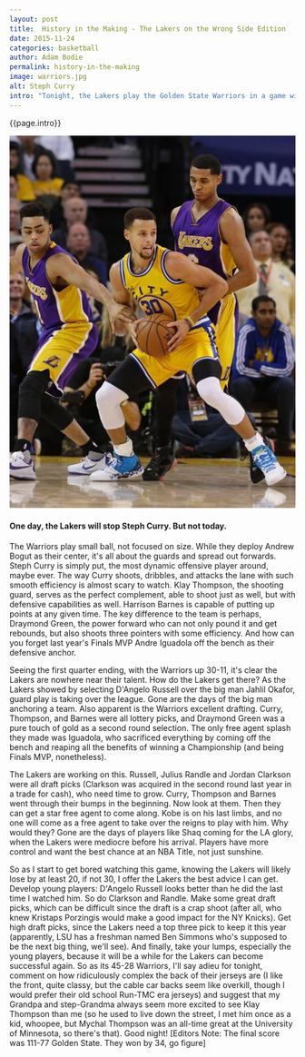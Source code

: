 ```yaml
---
layout: post
title:  History in the Making - The Lakers on the Wrong Side Edition
date: 2015-11-24 
categories: basketball
author: Adam Bodie
permalink: history-in-the-making
image: warriors.jpg
alt: Steph Curry
intro: "Tonight, the Lakers play the Golden State Warriors in a game with the potential of making history.  While the Lakers are used to setting records, tonight it's the Warriors, 15-0, looking for the most consecutive wins the start the season.  Let's be honest, the Lakers have no shot of winning in Golden State.  It's 20-7 as I type this sentence.  But watching the Warriors play, makes me wonder how things have changed drastically in the NBA."
---
```


<div class="article">
<p>{{page.intro}}</p>

<div class="blog-pic">
	<img src="img/warriors.jpg" data-toggle="tooltip" title="One day, the Lakers will stop Steph Curry.  But not today." class="image block img-responsive">
	<h4>One day, the Lakers will stop Steph Curry.  But not today.</h4>
</div>



<p>The Warriors play small ball, not focused on size.  While they deploy Andrew Bogut as their center, it's all about the guards and spread out forwards.  Steph Curry is simply put, the most dynamic offensive player around, maybe ever.  The way Curry shoots, dribbles, and attacks the lane with such smooth efficiency is almost scary to watch.  Klay Thompson, the shooting guard, serves as the perfect complement, able to shoot just as well, but with defensive capabilities as well.  Harrison Barnes is capable of putting up points at any given time.  The key difference to the team is perhaps, Draymond Green, the power forward who can not only pound it and get rebounds, but also shoots three pointers with some efficiency.  And how can you forget last year's Finals MVP Andre Iguadola off the bench as their defensive anchor.</p>

<p>Seeing the first quarter ending, with the Warriors up 30-11, it's clear the Lakers are nowhere near their talent.  How do the Lakers get there?  As the Lakers showed by selecting D'Angelo Russell over the big man Jahlil Okafor, guard play is taking over the league.  Gone are the days of the big man anchoring a team.  Also apparent is the Warriors excellent drafting.  Curry, Thompson, and Barnes were all lottery picks, and Draymond Green was a pure touch of gold as a second round selection.  The only free agent splash they made was Iguadola, who sacrificed everything by coming off the bench and reaping all the benefits of winning a Championship (and being Finals MVP, nonetheless).</p>

<p>The Lakers are working on this.  Russell, Julius Randle and Jordan Clarkson were all draft picks (Clarkson was acquired in the second round last year in a trade for cash), who need time to grow.  Curry, Thompson and Barnes went through their bumps in the beginning.  Now look at them.  Then they can get a star free agent to come along.  Kobe is on his last limbs, and no one will come as a free agent to take over the reigns to play with him.  Why would they?  Gone are the days of players like Shaq coming for the LA glory, when the Lakers were mediocre before his arrival.  Players have more control and want the best chance at an NBA Title, not just sunshine.</p>

<p>So as I start to get bored watching this game, knowing the Lakers will likely lose by at least 20, if not 30, I offer the Lakers the best advice I can get.  Develop young players: D'Angelo Russell looks better than he did the last time I watched him.  So do Clarkson and Randle.  Make some great draft picks, which can be difficult since the draft is a crap shoot (after all, who knew Kristaps Porzingis would make a good impact for the NY Knicks).  Get high draft picks, since the Lakers need a top three pick to keep it this year (apparently, LSU has a freshman named Ben Simmons who's supposed to be the next big thing, we'll see).  And finally, take your lumps, especially the young players, because it will be a while for the Lakers can become successful again.  So as its 45-28 Warriors, I'll say adieu for tonight, comment on how ridiculously complex the back of their jerseys are (I like the front, quite classy, but the cable car backs seem like overkill, though I would prefer their old school Run-TMC era jerseys) and suggest that my Grandpa and step-Grandma always seem more excited to see Klay Thompson than me (so he used to live down the street, I met him once as a kid, whoopee, but Mychal Thompson was an all-time great at the University of Minnesota, so there's that).  Good night! [Editors Note: The final score was 111-77 Golden State.  They won by 34, go figure]</p>
</div>